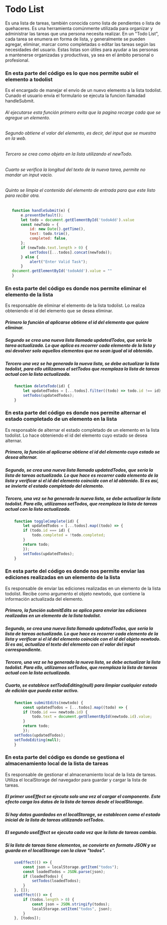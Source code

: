 # Todo List
Es una lista de tareas, también conocida como lista de pendientes o lista de quehaceres. Es una herramienta comúnmente utilizada para organizar y administrar las tareas que una persona necesita realizar. En un "Todo List", cada tarea se enumera en forma de lista, y generalmente se pueden agregar, eliminar, marcar como completadas o editar las tareas según las necesidades del usuario. Estas listas son útiles para ayudar a las personas a mantenerse organizadas y productivas, ya sea en el ámbito personal o profesional.

### En esta parte del código es lo que nos permite subir el elemento a todolist
Es el encargado de manejar el envío de un nuevo elemento a la lista todolist. Cunado el usuario envía el formulario se ejecuta la funcion llamadad handleSubmit. 
###### Al ejecutarse esta función primero evita que la pagina recarge cada que se agregue un elemento.
###### Segundo obtiene el valor del elemento, es decir, del input que se muestra en la web.
###### Tercero se crea como objeto en la lista utilizando el newTodo.
###### Cuarto se verifica la longitud del texto de la nueva tarea, permite no mandar un input vacio.
###### Quinto se limpia el contenido del elemento de entrada para que este listo para recibir otra.
 ```js
    function handleSubmit(e) {
        e.preventDefault();
        let todo = document.getElementById('todoAdd').value
        const newTodo = {
            id: new Date().getTime(),
            text: todo.trim(),
            completed: false,
        };
        if (newTodo.text.length > 0) {
            setTodos([...todos].concat(newTodo));
        } else {
            alert("Enter Valid Task");
        }
    document.getElementById('todoAdd').value = ""
    }
```

### En esta parte del código es donde nos permite eliminar el elemento de la lista
Es responsable de eliminar el elemento de la lista todolist. Lo realiza obteniendo el id del elemento que se desea eliminar.
##### Primero la función al aplicarse obtiene el id del elemento que quiere eliminar.
##### Segundo se crea una nueva lista llamada updatedTodos, que seria la tarea actualizada. Lo que aplica es recorrer cada elemento de la lista y asi devolver solo aquellos elementos que no sean igual al id obtenido.
##### Tercero una vez se ha generado la nueva lista, se debe actualizar la lista todolist, para ello utilizamos el setTodos que reemplaza la lista de tareas actual con la lista actualizada.
```js
    function deleteTodo(id) {
        let updatedTodos = [...todos].filter((todo) => todo.id !== id);
        setTodos(updatedTodos);
    }
```

### En esta parte del código es donde nos permite alternar el estado completado de un elemento en la lista
Es responsable de alternar el estado completado de un elemento en la lista todolist. Lo hace obteniendo el id del elemento cuyo estado se desea alternar.
##### Primero, la función al aplicarse obtiene el id del elemento cuyo estado se desea alternar.
##### Segundo, se crea una nueva lista llamada updatedTodos, que sería la lista de tareas actualizada. Lo que hace es recorrer cada elemento de la lista y verificar si el id del elemento coincide con el id obtenido. Si es así, se invierte el estado completado del elemento.
##### Tercero, una vez se ha generado la nueva lista, se debe actualizar la lista todolist. Para ello, utilizamos setTodos, que reemplaza la lista de tareas actual con la lista actualizada.
```js
    function toggleComplete(id) {
        let updatedTodos = [...todos].map((todo) => {
        if (todo.id === id) {
            todo.completed = !todo.completed;
        }
        return todo;
        });
        setTodos(updatedTodos);
    }
```

### En esta parte del código es donde nos permite enviar las ediciones realizadas en un elemento de la lista
Es responsable de enviar las ediciones realizadas en un elemento de la lista todolist. Recibe como argumento el objeto newtodo, que contiene la información actualizada del elemento.
##### Primero, la función submitEdits se aplica para enviar las ediciones realizadas en un elemento de la lista todolist.
##### Segundo, se crea una nueva lista llamada updatedTodos, que sería la lista de tareas actualizada. Lo que hace es recorrer cada elemento de la lista y verificar si el id del elemento coincide con el id del objeto newtodo. Si es así, actualiza el texto del elemento con el valor del input correspondiente.
##### Tercero, una vez se ha generado la nueva lista, se debe actualizar la lista todolist. Para ello, utilizamos setTodos, que reemplaza la lista de tareas actual con la lista actualizada.
##### Cuarto, se establece setTodoEditing(null) para limpiar cualquier estado de edición que pueda estar activo.
```js
    function submitEdits(newtodo) {
        const updatedTodos = [...todos].map((todo) => {
        if (todo.id === newtodo.id) {
            todo.text = document.getElementById(newtodo.id).value;
        }
        return todo;
        });
    setTodos(updatedTodos);
    setTodoEditing(null);
    }
```

### En esta parte del código es donde se gestiona el almacenamiento local de la lista de tareas
Es responsable de gestionar el almacenamiento local de la lista de tareas. Utiliza el localStorage del navegador para guardar y cargar la lista de tareas.
##### El primer useEffect se ejecuta solo una vez al cargar el componente. Este efecto carga los datos de la lista de tareas desde el localStorage.
##### Si hay datos guardados en el localStorage, se establecen como el estado inicial de la lista de tareas utilizando setTodos.
##### El segundo useEffect se ejecuta cada vez que la lista de tareas cambia.
##### Si la lista de tareas tiene elementos, se convierte en formato JSON y se guarda en el localStorage con la clave "todos".
```js
    useEffect(() => {
        const json = localStorage.getItem("todos");
        const loadedTodos = JSON.parse(json);
        if (loadedTodos) {
            setTodos(loadedTodos);
        }
    }, []);
    useEffect(() => {
        if (todos.length > 0) {
            const json = JSON.stringify(todos);
            localStorage.setItem("todos", json);
        }
    }, [todos]);
```